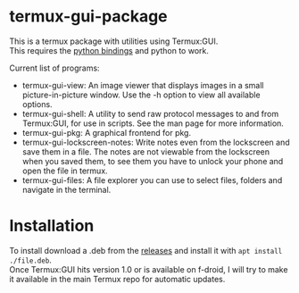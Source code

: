 # termux-gui-package

This is a termux package with utilities using Termux:GUI.  
This requires the [python bindings](https://github.com/tareksander/termux-gui-python-bindings) and python to work.  
  

Current list of programs:
- termux-gui-view: An image viewer that displays images in a small picture-in-picture window. Use the -h option to view all available options.
- termux-gui-shell: A utility to send raw protocol messages to and from Termux:GUI, for use in scripts. See the man page for more information.
- termux-gui-pkg: A graphical frontend for pkg.
- termux-gui-lockscreen-notes: Write notes even from the lockscreen and save them in a file. The notes are not viewable from the lockscreen when you saved them, to see them you have to unlock your phone and open the file in termux.
- termux-gui-files: A file explorer you can use to select files, folders and navigate in the terminal.


# Installation

To install download a .deb from the [releases](https://github.com/tareksander/termux-gui-package/releases) and install it with ``apt install ./file.deb``.  
Once Termux:GUI hits version 1.0 or is available on f-droid, I will try to make it available in the main Termux repo for automatic updates.


